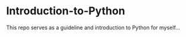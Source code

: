 # Introduction-to-Python

This repo serves as a guideline and introduction to Python for myself...

